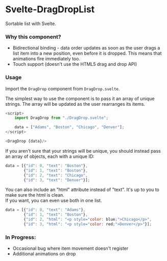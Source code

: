 # Svelte-DragDropList

Sortable list with Svelte.

### Why this component?

* Bidirectional binding - data order updates as soon as the user drags a list item into a new position, even before it is dropped.  This means that animations fire immediately too.
* Touch support (doesn't use the HTML5 drag and drop API)


### Usage

Import the `DragDrop` component from `DragDrop.svelte`.

The simplest way to use the component is to pass it an array of unique strings.  The array will be updated as the user rearranges its items.
```js
<script>
    import DragDrop from "./DragDrop.svelte";

    data = ["Adams", "Boston", "Chicago", "Denver"];
</script>

<DragDrop {data}/>
```

If you aren't sure that your strings will be unique, you should instead pass an array of objects, each with a unique ID:

```js
data = [{"id": 0, "text": "Boston"}, 
        {"id": 1, "text": "Boston"}, 
        {"id": 2, "text": "Chicago", 
        {"id": 3, "text": "Denver"}];
```

You can also include an "html" attribute instead of "text".  It's up to you to make sure the html is clean.  
  If you want, you can even use both in one list.
```js
data = [{"id": 0, "text": "Adams"}, 
        {"id": 1, "text": "Boston"}, 
        {"id": 2, "html": "<p style="color: blue;">Chicago</p>", 
        {"id": 3, "html": "<p style="color: red;">Denver</p>"}];
```

### In Progress:

* Occasional bug where item movement doesn't register
* Additional animations on drop